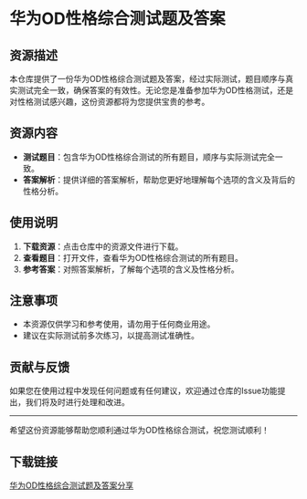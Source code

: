 # 华为OD性格综合测试题及答案

## 资源描述

本仓库提供了一份华为OD性格综合测试题及答案，经过实际测试，题目顺序与真实测试完全一致，确保答案的有效性。无论您是准备参加华为OD性格测试，还是对性格测试感兴趣，这份资源都将为您提供宝贵的参考。

## 资源内容

- **测试题目**：包含华为OD性格综合测试的所有题目，顺序与实际测试完全一致。
- **答案解析**：提供详细的答案解析，帮助您更好地理解每个选项的含义及背后的性格分析。

## 使用说明

1. **下载资源**：点击仓库中的资源文件进行下载。
2. **查看题目**：打开文件，查看华为OD性格综合测试的所有题目。
3. **参考答案**：对照答案解析，了解每个选项的含义及性格分析。

## 注意事项

- 本资源仅供学习和参考使用，请勿用于任何商业用途。
- 建议在实际测试前多次练习，以提高测试准确性。

## 贡献与反馈

如果您在使用过程中发现任何问题或有任何建议，欢迎通过仓库的Issue功能提出，我们将及时进行处理和改进。

---

希望这份资源能够帮助您顺利通过华为OD性格综合测试，祝您测试顺利！

## 下载链接

[华为OD性格综合测试题及答案分享](https://pan.quark.cn/s/a277c55ae1fb)